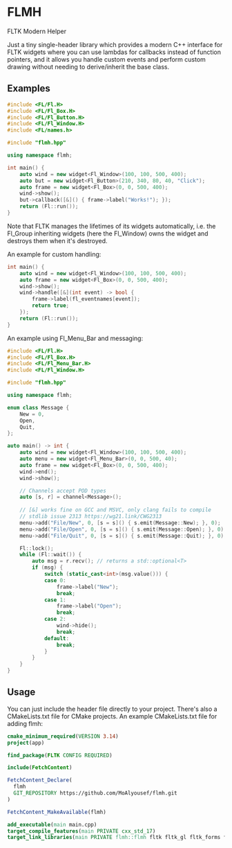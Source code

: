 # FLMH
FLTK Modern Helper

Just a tiny single-header library which provides a modern C++ interface for FLTK widgets where you can use lambdas for callbacks instead of function pointers, and it allows you handle custom events and perform custom drawing without needing to derive/inherit the base class.

## Examples

```c++
#include <FL/Fl.H>
#include <FL/Fl_Box.H>
#include <FL/Fl_Button.H>
#include <FL/Fl_Window.H>
#include <FL/names.h>

#include "flmh.hpp"

using namespace flmh;

int main() {
    auto wind = new widget<Fl_Window>(100, 100, 500, 400);
    auto but = new widget<Fl_Button>(210, 340, 80, 40, "Click");
    auto frame = new widget<Fl_Box>(0, 0, 500, 400);
    wind->show();
    but->callback([&]() { frame->label("Works!"); });
    return (Fl::run());
}
```
Note that FLTK manages the lifetimes of its widgets automatically, i.e. the Fl_Group inheriting widgets (here the Fl_Window) owns the widget and destroys them when it's destroyed.

An example for custom handling:
```c++
int main() {
    auto wind = new widget<Fl_Window>(100, 100, 500, 400);
    auto frame = new widget<Fl_Box>(0, 0, 500, 400);
    wind->show();
    wind->handle([&](int event) -> bool {
        frame->label(fl_eventnames[event]);
        return true;
    });
    return (Fl::run());
}
```
An example using Fl_Menu_Bar and messaging:
```c++
#include <FL/Fl.H>
#include <FL/Fl_Box.H>
#include <FL/Fl_Menu_Bar.H>
#include <FL/Fl_Window.H>

#include "flmh.hpp"

using namespace flmh;

enum class Message {
    New = 0,
    Open,
    Quit,
};

auto main() -> int {
    auto wind = new widget<Fl_Window>(100, 100, 500, 400);
    auto menu = new widget<Fl_Menu_Bar>(0, 0, 500, 40);
    auto frame = new widget<Fl_Box>(0, 0, 500, 400);
    wind->end();
    wind->show();

    // Channels accept POD types
    auto [s, r] = channel<Message>();
    
    // [&] works fine on GCC and MSVC, only clang fails to compile
    // stdlib issue 2313 https://wg21.link/CWG2313
    menu->add("File/New", 0, [s = s]() { s.emit(Message::New); }, 0); 
    menu->add("File/Open", 0, [s = s]() { s.emit(Message::Open); }, 0);
    menu->add("File/Quit", 0, [s = s]() { s.emit(Message::Quit); }, 0);

    Fl::lock();
    while (Fl::wait()) {
        auto msg = r.recv(); // returns a std::optional<T>
        if (msg) {
            switch (static_cast<int>(msg.value())) {
            case 0:
                frame->label("New");
                break;
            case 1:
                frame->label("Open");
                break;
            case 2:
                wind->hide();
                break;
            default:
                break;
            }
        }
    }
}
```
    
## Usage
You can just include the header file directly to your project. There's also a CMakeLists.txt file for CMake projects. An example CMakeLists.txt file for adding flmh:
```cmake
cmake_minimum_required(VERSION 3.14)
project(app)

find_package(FLTK CONFIG REQUIRED)

include(FetchContent)

FetchContent_Declare(
  flmh
  GIT_REPOSITORY https://github.com/MoAlyousef/flmh.git
)

FetchContent_MakeAvailable(flmh)

add_executable(main main.cpp)
target_compile_features(main PRIVATE cxx_std_17)
target_link_libraries(main PRIVATE flmh::flmh fltk fltk_gl fltk_forms fltk_images)
```
